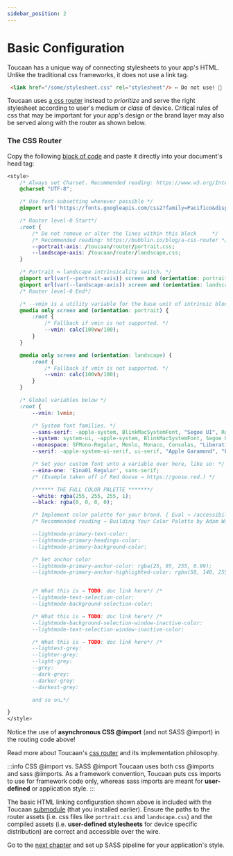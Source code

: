 ```yaml
---
sidebar_position: 2
---
```


# Basic Configuration

Toucaan has a unique way of connecting stylesheets to your app's HTML. Unlike the traditional css frameworks, it does not use a link tag.

```HTML
 <link href="/some/stylesheet.css" rel="stylesheet"/> ← Do not use! 🚫
```

Toucaan uses [a css router](core-concepts/router.md) instead to _prioritize_ and serve the right stylesheet according to user's medium or _class_ of device. Critical rules of css that may be important for your app's design or the brand layer may also be served along with the router as shown below.

### The CSS Router

Copy the following [block of code](https://github.com/Toucaan/toucaan/blob/master/_config.scss) and paste it directly into your document's head tag:

```css title="CSS router level-0, @font-faces, and other initial critical css."
<style>
    /* Always set Charset. Recommended reading: https://www.w3.org/International/questions/qa-css-charset.en */
    @charset "UTF-8";

    /* Use font-subsetting whenever possible */
    @import url('https://fonts.googleapis.com/css2?family=Pacifico&display=swap&text="RedGosithub"');

    /* Router level-0 Start*/
    :root {
        /* Do not remove or alter the lines within this block     */
        /* Recommended reading: https://bubblin.io/blog/a-css-router */
        --portrait-axis: /toucaan/router/portrait.css;
        --landscape-axis: /toucaan/router/landscape.css;
    }

    /* Portrait ⇋ landscape intrinsicality switch. */
    @import url(var(--portrait-axis)) screen and (orientation: portrait);
    @import url(var(--landscape-axis)) screen and (orientation: landscape);
    /* Router level-0 End*/

    /* --vmin is a utility variable for the base unit of intrinsic blockscoped typography. */
    @media only screen and (orientation: portrait) {
        :root {
            /* Fallback if vmin is not supported. */
            --vmin: calc(100vw/100);
        }
    }

    @media only screen and (orientation: landscape) {
        :root {
            /* Fallback if vmin is not supported. */
            --vmin: calc(100vh/100);
        }
    }

    /* Global variables below */
    :root {
        --vmin: 1vmin;

        /* System font families. */
        --sans-serif: -apple-system, BlinkMacSystemFont, "Segoe UI", Roboto, "Helvetica Neue", Arial, "Noto Sans", sans-serif, "Apple Color Emoji", "Segoe UI Emoji", "Segoe UI Symbol", "Noto Color Emoji";
        --system: system-ui, -apple-system, BlinkMacSystemFont, Segoe UI, Roboto, Oxygen, Ubuntu, Cantarell, Droid Sans, Helvetica Neue, Fira Sans, sans-serif !important;
        --monospace: SFMono-Regular, Menlo, Monaco, Consolas, "Liberation Mono", "Courier New", monospace;
        --serif: -apple-system-ui-serif, ui-serif, "Apple Garamond", "Baskerville", "Times New Roman", "Droid Serif", "Times", "Source Serif Pro", serif;

        /* Set your custom font unto a variable over here, like so: */
        --eina-one: 'Eina01 Regular', sans-serif;
        /* (Example taken off of Red Goose → https://goose.red.) */

        /****** THE FULL COLOR PALETTE *******/
        --white: rgba(255, 255, 255, 1);
        --black: rgba(0, 0, 0, 0);

        /* Implement color palette for your brand. { Eval → /accessibility/_darkmode.scss. }. */
        /* Recommended reading → Building Your Color Palette by Adam Wathan. https://www.refactoringui.com/previews/building-your-color-palette

        --lightmode-primary-text-color:
        --lightmode-primary-headings-color:
        --lightmode-primary-background-color:

        /* Set anchor color
        --lightmode-primary-anchor-color: rgba(25, 95, 255, 0.99);
        --lightmode-primary-anchor-highlighted-color: rgba(50, 140, 255, 0.99);


        /* What this is → TODO: doc link here*/ /*
        --lightmode-text-selection-color:
        --lightmode-background-selection-color:

        /* What this is → TODO: doc link here*/ /*
        --lightmode-background-selection-window-inactive-color:
        --lightmode-text-selection-window-inactive-color:

        /* What this is → TODO: doc link here*/ /*
        --lightest-grey:
        --lighter-grey:
        --light-grey:
        --grey:
        --dark-grey:
        --darker-grey:
        --darkest-grey:

        and so on…*/

}
</style>
```

Notice the use of **asynchronous CSS @import** (and not SASS @import) in the routing code above!

Read more about Toucaan's [css router](https://bubblin.io/blog/a-css-router) and its implementation philosophy.

:::info CSS @import vs. SASS @import Toucaan uses both css @imports and sass @imports. As a framework convention, Toucaan puts css imports to use for framework code only, whereas sass imports are meant for **user-defined** or application style. :::

The basic HTML linking configuration shown above is included with the Toucaan [submodule](https://github.com/Toucaan/toucaan/blob/master/_config.scss) (that you installed earlier). Ensure the paths to the router assets (i.e. css files like `portrait.css` and `landscape.css`) and the compiled assets (i.e. **user-defined stylesheets** for device specific distribution) are correct and accessible over the wire.

Go to the [next chapter](./processor) and set up SASS pipeline for your application's style.
